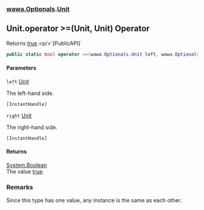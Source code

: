 ### [wawa.Optionals](wawa.Optionals.md 'wawa.Optionals').[Unit](Unit.md 'wawa.Optionals.Unit')

## Unit.operator >=(Unit, Unit) Operator

Returns [true](https://docs.microsoft.com/en-us/dotnet/csharp/language-reference/builtin-types/bool 'https://docs.microsoft.com/en-us/dotnet/csharp/language-reference/builtin-types/bool').<p/>`[PublicAPI]`

```csharp
public static bool operator >=(wawa.Optionals.Unit left, wawa.Optionals.Unit right);
```
#### Parameters

<a name='wawa.Optionals.Unit.op_GreaterThanOrEqual(wawa.Optionals.Unit,wawa.Optionals.Unit).left'></a>

`left` [Unit](Unit.md 'wawa.Optionals.Unit')

The left-hand side.<p/>`[InstantHandle]`

<a name='wawa.Optionals.Unit.op_GreaterThanOrEqual(wawa.Optionals.Unit,wawa.Optionals.Unit).right'></a>

`right` [Unit](Unit.md 'wawa.Optionals.Unit')

The right-hand side.<p/>`[InstantHandle]`

#### Returns
[System.Boolean](https://docs.microsoft.com/en-us/dotnet/api/System.Boolean 'System.Boolean')  
The value [true](https://docs.microsoft.com/en-us/dotnet/csharp/language-reference/builtin-types/bool 'https://docs.microsoft.com/en-us/dotnet/csharp/language-reference/builtin-types/bool').

### Remarks
  
Since this type has one value, any instance is the same as each other.